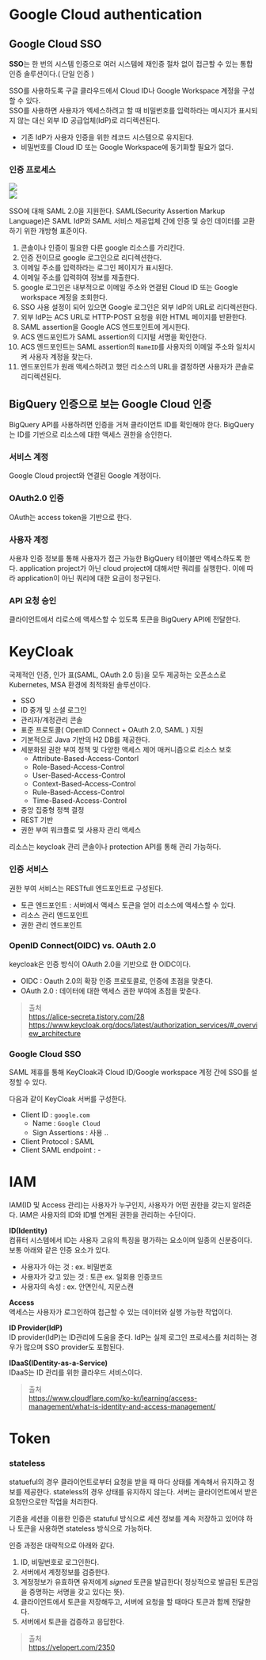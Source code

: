 # Google Cloud authentication

## Google Cloud SSO
**SSO**는 한 번의 시스템 인증으로 여러 시스템에 재인증 절차 없이 접근할 수 있는 통합 인증 솔루션이다.( 단일 인증 ) 

SSO를 사용하도록 구글 클라우드에서 Cloud ID나 Google Workspace 계정을 구성할 수 있다.   
SSO를 사용하면 사용자가 엑세스하려고 할 때 비밀번호를 입력하라는 메시지가 표시되지 않는 대신 외부 ID 공급업체(IdP)로 리디렉션된다.
- 기존 IdP가 사용자 인증을 위한 레코드 시스템으로 유지된다.
- 비밀번호를 Cloud ID 또는 Google Workspace에 동기화할 필요가 없다.

### 인증 프로세스
![](https://cloud.google.com/architecture/identity/images/console-access-with-sso.svg?hl=ko)  
![](https://cloud.google.com/architecture/identity/images/saml-exchange-using-sso.svg?hl=ko)   

SSO에 대해 SAML 2.0을 지원한다. SAML(Security Assertion Markup Language)은 SAML IdP와 SAML 서비스 제공업체 간에 인증 및 승인 데이터를 교환하기 위한 개방형 표준이다. 
1. 콘솔이나 인증이 필요한 다른 google 리소스를 가리킨다.
2. 인증 전이므로 google 로그인으로 리디렉션한다.
3. 이메일 주소를 입력하라는 로그인 페이지가 표시된다.
4. 이메일 주소를 입력하여 정보를 제출한다.
5. google 로그인은 내부적으로 이메일 주소와 연결된 Cloud ID 또는 Google workspace 계정을 조회한다.
6. SSO 사용 설정이 되어 있으면 Google 로그인은 외부 IdP의 URL로 리디렉션한다. 
7. 외부 IdP는 ACS URL로 HTTP-POST 요청을 위한 HTML 페이지를 반환한다. 
8. SAML assertion을 Google ACS 엔드포인트에 게시한다.
9. ACS 엔드포인트가 SAML assertion의 디지털 서명을 확인한다.
10. ACS 엔드포인트는 SAML assertion의 `NameID`를 사용자의 이메일 주소와 일치시켜 사용자 계정을 찾는다.
11. 엔드포인트가 원래 액세스하려고 했던 리소스의 URL을 결정하면 사용자가 콘솔로 리디렉션된다.

## BigQuery 인증으로 보는 Google Cloud 인증
BigQuery API를 사용하려면 인증을 거쳐 클라이언트 ID를 확인해야 한다. BigQuery는 ID를 기반으로 리소스에 대한 액세스 권한을 승인한다.

### 서비스 계정
Google Cloud project와 연결된 Google 계정이다. 
### OAuth2.0 인증
OAuth는 access token을 기반으로 한다.
### 사용자 계정
사용자 인증 정보를 통해 사용자가 접근 가능한 BigQuery 테이블만 액세스하도록 한다. application project가 아닌 cloud project에 대해서만 쿼리를 실행한다.
이에 따라 application이 아닌 쿼리에 대한 요금이 청구된다.

### API 요청 승인
클라이언트에서 리로스에 액세스할 수 있도록 토큰을 BigQuery API에 전달한다.


# KeyCloak
국제적인 인증, 인가 표(SAML, OAuth 2.0 등)을 모두 제공하는 오픈소스로 Kubernetes, MSA 환경에 최적화된 솔루션이다.
- SSO
- ID 중개 및 소셜 로그인
- 관리자/계정관리 콘솔
- 표준 프로토콜( OpenID Connect + OAuth 2.0, SAML ) 지원
- 기본적으로 Java 기반의 H2 DB를 제공한다. 
- 세분화된 권한 부여 정책 및 다양한 액세스 제어 매커니즘으로 리소스 보호
	- Attribute-Based-Access-Contorl
	- Role-Based-Access-Control
	- User-Based-Access-Control
	- Context-Based-Access-Control
	- Rule-Based-Access-Control
	- Time-Based-Access-Control
- 중앙 집중형 정책 결정 
- REST 기반
- 권한 부여 워크플로 및 사용자 관리 액세스

리소스는 keycloak 관리 콘솔이나 protection API를 통해 관리 가능하다. 

### 인증 서비스
권한 부여 서비스는 RESTfull 엔드포인트로 구성된다.
- 토큰 엔드포인트 : 서버에서 액세스 토큰을 얻어 리소스에 액세스할 수 있다. 
- 리소스 관리 엔드포인트
- 권한 관리 엔드포인트 

### OpenID Connect(OIDC) vs. OAuth 2.0
keycloak은 인증 방식이 OAuth 2.0을 기반으로 한 OIDC이다.
- OIDC : Oauth 2.0의 확장 인증 프로토콜로, 인증에 초점을 맞춘다.
- OAuth 2.0 : 데이터에 대한 액세스 권한 부여에 초점을 맞춘다.

> 출처  
https://alice-secreta.tistory.com/28  
https://www.keycloak.org/docs/latest/authorization_services/#_overview_architecture

### Google Cloud SSO
SAML 제휴를 통해 KeyCloak과 Cloud ID/Google workspace 계정 간에 SSO를 설정할 수 있다.

다음과 같이 KeyCloak 서버를 구성한다.
- Client ID : `google.com`
	- Name : `Google Cloud`
	- Sign Assertions : 사용
    ..
- Client Protocol : SAML
- Client SAML endpoint : -

# IAM
IAM(ID 및 Access 관리)는 사용자가 누구인지, 사용자가 어떤 권한을 갖는지 알려준다. 
IAM은 사용자의 ID와 ID별 연계된 권한을 관리하는 수단이다. 

**ID(Identity)**  
컴퓨터 시스템에서 ID는 사용자 고유의 특징을 평가하는 요소이며 일종의 신분증이다.   
보통 아래와 같은 인증 요소가 있다.
- 사용자가 아는 것 : ex. 비밀번호
- 사용자가 갖고 있는 것 : 토큰 ex. 일회용 인증코드
- 사용자의 속성 : ex. 안면인식, 지문스캔

**Access**   
액세스는 사용자가 로그인하여 접근할 수 있는 데이터와 실행 가능한 작업이다.

**ID Provider(IdP)**  
ID provider(IdP)는 ID관리에 도움을 준다. IdP는 실제 로그인 프로세스를 처리하는 경우가 많으며 SSO provider도 포함된다.

**IDaaS(IDentity-as-a-Service)**  
IDaaS는 ID 관리를 위한 클라우드 서비스이다.

> 출처  
https://www.cloudflare.com/ko-kr/learning/access-management/what-is-identity-and-access-management/  


# Token
### stateless
statueful의 경우 클라이언트로부터 요청을 받을 때 마다 상태를 계속해서 유지하고 정보를 제공한다.
stateless의 경우 상태를 유지하지 않는다. 서버는 클라이언트에서 받은 요청만으로만 작업을 처리한다. 

기존을 세션을 이용한 인증은 statuful 방식으로 세션 정보를 계속 저장하고 있어야 하나 토큰을 사용하면 stateless 방식으로 가능하다.

인증 과정은 대략적으로 아래와 같다.
1. ID, 비밀번호로 로그인한다.
2. 서버에서 계정정보를 검증한다.
3. 계정정보가 유효하면 유저에게 *signed* 토큰을 발급한다( 정상적으로 발급된 토큰임을 증명하는 서명을 갖고 있다는 뜻).
4. 클라이언트에서 토큰을 저장해두고, 서버에 요청을 할 때마다 토큰과 함께 전달한다.
5. 서버에서 토큰을 검증하고 응답한다.

> 출처  
https://velopert.com/2350
